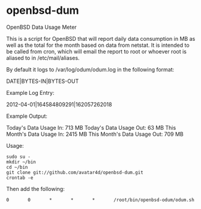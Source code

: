 openbsd-dum
===========
OpenBSD Data Usage Meter

This is a script for OpenBSD that will report daily data consumption in MB as well as the total for the month based on data from netstat. It is intended to be called from cron, which will email the report to root or whoever root is aliased to in /etc/mail/aliases. 


By default it logs to /var/log/odum/odum.log in the following format:

DATE|BYTES-IN|BYTES-OUT


Example Log Entry:

2012-04-01|164584809291|162057262018


Example Output:

Today's Data Usage In: 713  MB
Today's Data Usage Out: 63 MB
This Month's Data Usage In: 2415 MB
This Month's Data Usage Out: 709 MB


Usage:

	sudo su -
	mkdir ~/bin
	cd ~/bin
	git clone git://github.com/avatar4d/openbsd-dum.git
	crontab -e


Then add the following:

	0       0       *       *       *       /root/bin/openbsd-odum/odum.sh
